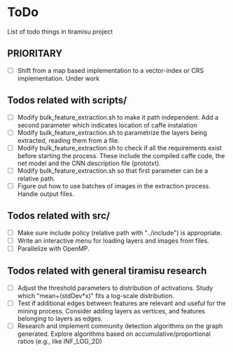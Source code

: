 # ToDo

List of todo things in tiramisu project

## PRIORITARY
- [ ] Shift from a map based implementation to a vector-index or CRS implementation. Under work

## Todos related with scripts/

- [ ] Modify bulk_feature_extraction.sh to make it path independent. Add a second parameter which indicates location of caffe instalation
- [ ] Modify bulk_feature_extraction.sh to parametrize the layers being extracted, reading them from a file.
- [ ] Modify bulk_feature_extraction.sh to check if all the requirements exist before starting the process. These include the compiled caffe code, the net model and the CNN description file (prototxt).
- [ ] Modify bulk_feature_extraction.sh so that first parameter can be a relative path.
- [ ] Figure out how to use batches of images in the extraction process. Handle output files.

## Todos related with src/

- [ ] Make sure include policy (relative path with "../include") is appropriate.
- [ ] Write an interactive menu for loading layers and images from files.
- [ ] Parallelize with OpenMP.

## Todos related with general tiramisu research

- [ ] Adjust the threshold parameters to distribution of activations. Study which "mean+(stdDev*x)" fits a log-scale distribution.
- [ ] Test if additional edges between features are relevant and useful for the mining process. Consider adding layers as vertices, and features belonging to layers as edges.
- [ ] Research and implement community detection algorithms on the graph generated. Explore algorithms based on accumulative/proportional ratios (e.g., like INF_LOG_2D) 
